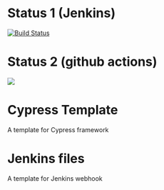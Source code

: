 # Status 1 (Jenkins)
[![Build Status](http://testvmjenkins.westeurope.cloudapp.azure.com:8080/buildStatus/icon?job=cy-fw-template)](http://testvmjenkins.westeurope.cloudapp.azure.com:8080/job/cy-fw-template/)
# Status 2 (github actions)
![](https://github.com/Ivan-Katovich/cy-fw-template/workflows/test/badge.svg)
# Cypress Template
A template for Cypress framework
# Jenkins files
A template for Jenkins webhook

